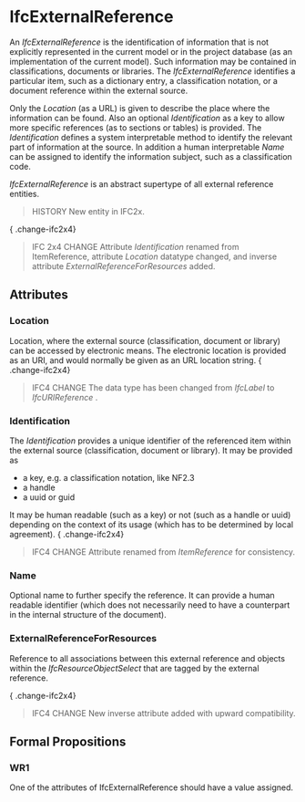 # IfcExternalReference

An _IfcExternalReference_ is the identification of information that is not explicitly represented in the current model or in the project database (as an implementation of the current model). Such information may be contained in classifications, documents or libraries. The _IfcExternalReference_ identifies a particular item, such as a dictionary entry, a classification notation, or a document reference within the external source.<!-- end of definition -->

Only the _Location_ (as a URL) is given to describe the place where the information can be found. Also an optional _Identification_ as a key to allow more specific references (as to sections or tables) is provided. The _Identification_ defines a system interpretable method to identify the relevant part of information at the source. In addition a human interpretable _Name_ can be assigned to identify the information subject, such as a classification code.

_IfcExternalReference_ is an abstract supertype of all external reference entities.

> HISTORY New entity in IFC2x.

{ .change-ifc2x4}
> IFC 2x4 CHANGE Attribute _Identification_ renamed from ItemReference, attribute _Location_ datatype changed, and inverse attribute _ExternalReferenceForResources_ added.

## Attributes

### Location
Location, where the external source (classification, document or library) can be accessed by electronic means. The electronic location is provided as an URI, and would normally be given as an URL location string.
{ .change-ifc2x4}
> IFC4 CHANGE The data type has been changed from _IfcLabel_ to _IfcURIReference_
> .

### Identification
The _Identification_ provides a unique identifier of the referenced item within the external source (classification, document or library). It may be provided as
* a key, e.g. a classification notation, like NF2.3
* a handle
* a uuid or guid


It may be human readable (such as a key) or not (such as a handle or uuid) depending on the context of its usage (which has to be determined by local agreement).
{ .change-ifc2x4}
> IFC4 CHANGE Attribute renamed from _ItemReference_ for consistency.
>

### Name
Optional name to further specify the reference. It can provide a human readable identifier (which does not necessarily need to have a counterpart in the internal structure of the document).

### ExternalReferenceForResources
Reference to all associations between this external reference and objects within the _IfcResourceObjectSelect_ that are tagged by the external reference.

{ .change-ifc2x4}
> IFC4 CHANGE New inverse attribute added with upward compatibility.
>

## Formal Propositions

### WR1
One of the attributes of IfcExternalReference should have a value assigned.
